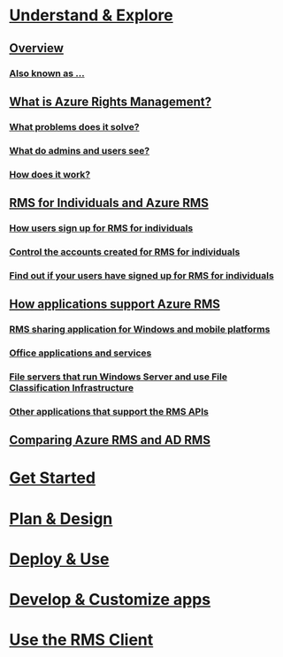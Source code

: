 # [Understand & Explore](./azure-rights-management.md)
## [Overview](./azure-rights-management.md)
### [Also known as ...](./azure-rms-aka.md)
## [What is Azure Rights Management?](./what-is-azure-rights-management.md)
### [What problems does it solve?](./azure-rms-problems-it-solves.md)
### [What do admins and users see?](./what-do-admins-users-see.md)
### [How does it work?](./how-does-it-work.md)
## [RMS for Individuals and Azure RMS](./rms-for-individuals-and-azure-rights-management.md)
### [How users sign up for RMS for individuals](./rms-for-individuals-user-signup.md)
### [Control the accounts created for RMS for individuals](./rms-for-individuals-admins-take-control.md)
### [Find out if your users have signed up for RMS for individuals](./rms-for-individuals-find-if-users-have-signed-up.md)
## [How applications support Azure RMS](./how-applications-support-azure-rights-management.md)
### [RMS sharing application for Windows and mobile platforms](./sharing-application-for-windows-and-mobile-platforms.md)
### [Office applications and services](./rights-management-sharing-application-for-office.md)
### [File servers that run Windows Server and use File Classification Infrastructure](./how-fileservers-support-azure-rights-management.md)
### [Other applications that support the RMS APIs](./other-apps-support-apis.md)
## [Comparing Azure RMS and AD RMS](./comparing-azure-rights-management-and-ad-rms.md)
# [Get Started](/rights-management/get-started/requirements-for-azure-rights-management)
# [Plan & Design](/rights-management/plan-design/azure-rights-management-deployment-roadmap)
# [Deploy & Use](/rights-management/deploy-use/activating-azure-rights-management)
# [Develop & Customize apps](/rights-management/develop/developers-guide)
# [Use the RMS Client](/rights-management/rms-client/rights-management-rms-client)